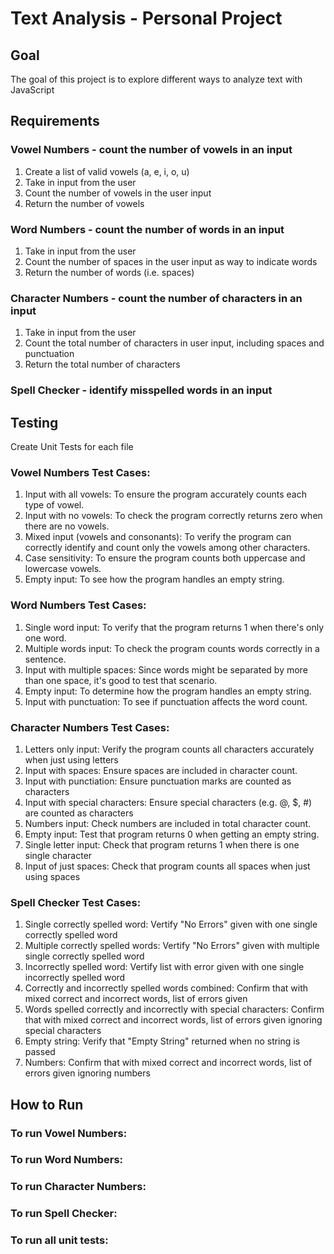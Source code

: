 # Text Analysis - Personal Project

## Goal

The goal of this project is to explore different ways to analyze text with JavaScript

## Requirements

### Vowel Numbers - count the number of vowels in an input

1. Create a list of valid vowels (a, e, i, o, u)
2. Take in input from the user
3. Count the number of vowels in the user input
4. Return the number of vowels

### Word Numbers - count the number of words in an input

1. Take in input from the user
2. Count the number of spaces in the user input as way to indicate words
3. Return the number of words (i.e. spaces)

### Character Numbers - count the number of characters in an input

1. Take in input from the user
2. Count the total number of characters in user input, including spaces and punctuation
3. Return the total number of characters

### Spell Checker - identify misspelled words in an input

## Testing

Create Unit Tests for each file

### Vowel Numbers Test Cases:

1. Input with all vowels: To ensure the program accurately counts each type of vowel.
2. Input with no vowels: To check the program correctly returns zero when there are no vowels.
3. Mixed input (vowels and consonants): To verify the program can correctly identify and count only the vowels among other characters.
4. Case sensitivity: To ensure the program counts both uppercase and lowercase vowels.
5. Empty input: To see how the program handles an empty string.

### Word Numbers Test Cases:

1. Single word input: To verify that the program returns 1 when there's only one word.
2. Multiple words input: To check the program counts words correctly in a sentence.
3. Input with multiple spaces: Since words might be separated by more than one space, it's good to test that scenario.
4. Empty input: To determine how the program handles an empty string.
5. Input with punctuation: To see if punctuation affects the word count.

### Character Numbers Test Cases:

1. Letters only input: Verify the program counts all characters accurately when just using letters
2. Input with spaces: Ensure spaces are included in character count.
3. Input with punctiation: Ensure punctuation marks are counted as characters
4. Input with special characters: Ensure special characters (e.g. @, $, #) are counted as characters
5. Numbers input: Check numbers are included in total character count.
6. Empty input: Test that program returns 0 when getting an empty string.
7. Single letter input: Check that program returns 1 when there is one single character
8. Input of just spaces: Check that program counts all spaces when just using spaces

### Spell Checker Test Cases:

1. Single correctly spelled word: Vertify "No Errors" given with one single correctly spelled word
2. Multiple correctly spelled words: Vertify "No Errors" given with multiple single correctly spelled word
3. Incorrectly spelled word: Vertify list with error given with one single incorrectly spelled word
4. Correctly and incorrectly spelled words combined: Confirm that with mixed correct and incorrect words, list of errors given
5. Words spelled correctly and incorrectly with special characters: Confirm that with mixed correct and incorrect words, list of errors given ignoring special characters
6. Empty string: Verify that "Empty String" returned when no string is passed
7. Numbers: Confirm that with mixed correct and incorrect words, list of errors given ignoring numbers

## How to Run

### To run Vowel Numbers:

### To run Word Numbers:

### To run Character Numbers:

### To run Spell Checker:

### To run all unit tests:
